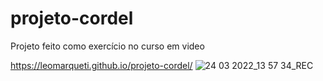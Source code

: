 # projeto-cordel
Projeto feito como exercício no curso em video

https://leomarqueti.github.io/projeto-cordel/
![24 03 2022_13 57 34_REC](https://user-images.githubusercontent.com/94808998/159969819-9fd0a161-aa13-425e-8245-c583873c9ee5.png)
